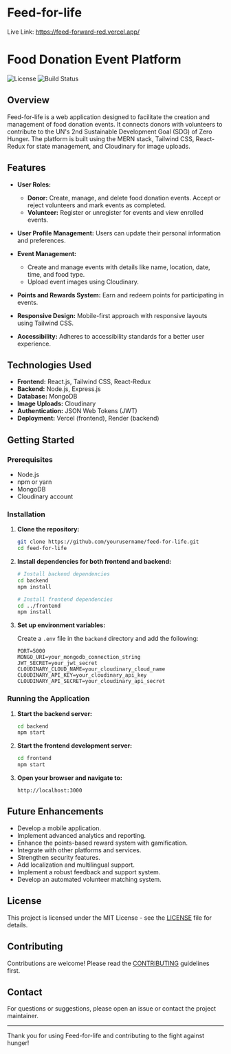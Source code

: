 # Feed-for-life

Live Link: https://feed-forward-red.vercel.app/

# Food Donation Event Platform

![License](https://img.shields.io/badge/license-MIT-blue.svg)
![Build Status](https://img.shields.io/badge/build-passing-brightgreen)

## Overview

Feed-for-life is a web application designed to facilitate the creation and management of food donation events. It connects donors with volunteers to contribute to the UN's 2nd Sustainable Development Goal (SDG) of Zero Hunger. The platform is built using the MERN stack, Tailwind CSS, React-Redux for state management, and Cloudinary for image uploads.

## Features

- **User Roles:**
  - **Donor:** Create, manage, and delete food donation events. Accept or reject volunteers and mark events as completed.
  - **Volunteer:** Register or unregister for events and view enrolled events.

- **User Profile Management:** Users can update their personal information and preferences.

- **Event Management:**
  - Create and manage events with details like name, location, date, time, and food type.
  - Upload event images using Cloudinary.

- **Points and Rewards System:** Earn and redeem points for participating in events.

- **Responsive Design:** Mobile-first approach with responsive layouts using Tailwind CSS.

- **Accessibility:** Adheres to accessibility standards for a better user experience.

## Technologies Used

- **Frontend:** React.js, Tailwind CSS, React-Redux
- **Backend:** Node.js, Express.js
- **Database:** MongoDB
- **Image Uploads:** Cloudinary
- **Authentication:** JSON Web Tokens (JWT)
- **Deployment:** Vercel (frontend), Render (backend)

## Getting Started

### Prerequisites

- Node.js
- npm or yarn
- MongoDB
- Cloudinary account

### Installation

1. **Clone the repository:**

    ```bash
    git clone https://github.com/yourusername/feed-for-life.git
    cd feed-for-life
    ```

2. **Install dependencies for both frontend and backend:**

    ```bash
    # Install backend dependencies
    cd backend
    npm install

    # Install frontend dependencies
    cd ../frontend
    npm install
    ```

3. **Set up environment variables:**

    Create a `.env` file in the `backend` directory and add the following:

    ```env
    PORT=5000
    MONGO_URI=your_mongodb_connection_string
    JWT_SECRET=your_jwt_secret
    CLOUDINARY_CLOUD_NAME=your_cloudinary_cloud_name
    CLOUDINARY_API_KEY=your_cloudinary_api_key
    CLOUDINARY_API_SECRET=your_cloudinary_api_secret
    ```

### Running the Application

1. **Start the backend server:**

    ```bash
    cd backend
    npm start
    ```

2. **Start the frontend development server:**

    ```bash
    cd frontend
    npm start
    ```

3. **Open your browser and navigate to:**

    ```
    http://localhost:3000
    ```

## Future Enhancements

- Develop a mobile application.
- Implement advanced analytics and reporting.
- Enhance the points-based reward system with gamification.
- Integrate with other platforms and services.
- Strengthen security features.
- Add localization and multilingual support.
- Implement a robust feedback and support system.
- Develop an automated volunteer matching system.

## License

This project is licensed under the MIT License - see the [LICENSE](LICENSE) file for details.

## Contributing

Contributions are welcome! Please read the [CONTRIBUTING](CONTRIBUTING.md) guidelines first.

## Contact

For questions or suggestions, please open an issue or contact the project maintainer.

---

Thank you for using Feed-for-life and contributing to the fight against hunger!
